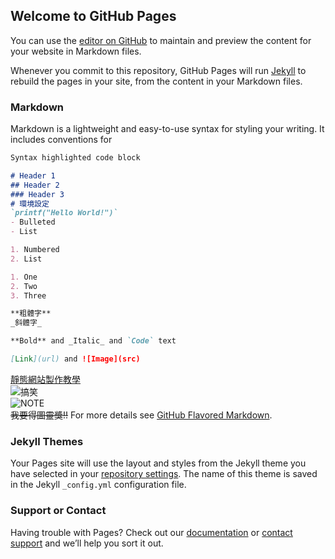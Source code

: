 ## Welcome to GitHub Pages

You can use the [editor on GitHub](https://github.com/goish135/Learning-note/edit/master/index.md) to maintain and preview the content for your website in Markdown files.

Whenever you commit to this repository, GitHub Pages will run [Jekyll](https://jekyllrb.com/) to rebuild the pages in your site, from the content in your Markdown files.

### Markdown

Markdown is a lightweight and easy-to-use syntax for styling your writing. It includes conventions for

```markdown
Syntax highlighted code block

# Header 1
## Header 2
### Header 3
# 環境設定
`printf("Hello World!")`
- Bulleted
- List

1. Numbered
2. List

1. One
2. Two
3. Three

**粗體字** 
_斜體字_

**Bold** and _Italic_ and `Code` text

[Link](url) and ![Image](src)
```
[靜態網站製作教學](https://www.youtube.com/watch?v=bU0f1IvUcZA)<br>
![搞笑](http://friendoprod.blob.core.windows.net/missionpics/images/2293/member/ae5fdd9e-7eb7-48ca-8dc6-5e0317847988.jpg)<br>
![NOTE](https://imgur.com/a/mGuWI)<br>
<del>我要得圖靈獎!!</del>
For more details see [GitHub Flavored Markdown](https://guides.github.com/features/mastering-markdown/).

### Jekyll Themes

Your Pages site will use the layout and styles from the Jekyll theme you have selected in your [repository settings](https://github.com/goish135/Learning-note/settings). The name of this theme is saved in the Jekyll `_config.yml` configuration file.

### Support or Contact

Having trouble with Pages? Check out our [documentation](https://help.github.com/categories/github-pages-basics/) or [contact support](https://github.com/contact) and we’ll help you sort it out.
